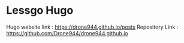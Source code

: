# Lessgo Hugo

Hugo website link : https://drone944.github.io/posts
Repository Link : https://github.com/Drone944/drone944.github.io
